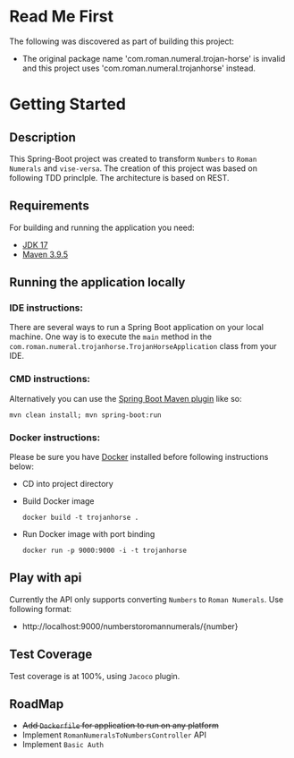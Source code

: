 # Read Me First
The following was discovered as part of building this project:

* The original package name 'com.roman.numeral.trojan-horse' is invalid and this project uses 'com.roman.numeral.trojanhorse' instead.

# Getting Started

## Description
This Spring-Boot project was created to transform `Numbers` to `Roman Numerals` and `vise-versa`. The creation of this project was based on following TDD princlple. The architecture is based on REST.

## Requirements

For building and running the application you need:

- [JDK 17](http://www.oracle.com/technetwork/java/javase/downloads)
- [Maven 3.9.5](https://maven.apache.org)

## Running the application locally

### IDE instructions:

There are several ways to run a Spring Boot application on your local machine. One way is to execute the `main` method in the `com.roman.numeral.trojanhorse.TrojanHorseApplication` class from your IDE.

### CMD instructions:

Alternatively you can use the [Spring Boot Maven plugin](https://docs.spring.io/spring-boot/docs/current/reference/html/build-tool-plugins-maven-plugin.html) like so:

```shell
mvn clean install; mvn spring-boot:run
```
### Docker instructions:

Please be sure you have [Docker](https://www.docker.com/products/docker-desktop/) installed before following instructions below:

- CD into project directory

- Build Docker image
    ```shell
    docker build -t trojanhorse .
    ```

- Run Docker image with port binding
    ```shell
    docker run -p 9000:9000 -i -t trojanhorse
    ```

## Play with api

Currently the API only supports converting `Numbers` to `Roman Numerals`. Use following format:

* http://localhost:9000/numberstoromannumerals/{number}

## Test Coverage
Test coverage is at 100%, using `Jacoco` plugin.

## RoadMap

* ~~Add `Dockerfile` for application to run on any platform~~
* Implement `RomanNumeralsToNumbersController` API
* Implement `Basic Auth` 
